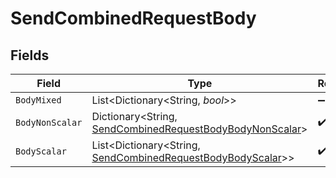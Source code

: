 # SendCombinedRequestBody


## Fields

| Field                                                                                                                   | Type                                                                                                                    | Required                                                                                                                | Description                                                                                                             |
| ----------------------------------------------------------------------------------------------------------------------- | ----------------------------------------------------------------------------------------------------------------------- | ----------------------------------------------------------------------------------------------------------------------- | ----------------------------------------------------------------------------------------------------------------------- |
| `BodyMixed`                                                                                                             | List<Dictionary<String, *bool*>>                                                                                        | :heavy_minus_sign:                                                                                                      | N/A                                                                                                                     |
| `BodyNonScalar`                                                                                                         | Dictionary<String, [SendCombinedRequestBodyBodyNonScalar](../../Models/Shared/SendCombinedRequestBodyBodyNonScalar.md)> | :heavy_check_mark:                                                                                                      | N/A                                                                                                                     |
| `BodyScalar`                                                                                                            | List<Dictionary<String, [SendCombinedRequestBodyBodyScalar](../../Models/Shared/SendCombinedRequestBodyBodyScalar.md)>> | :heavy_check_mark:                                                                                                      | N/A                                                                                                                     |